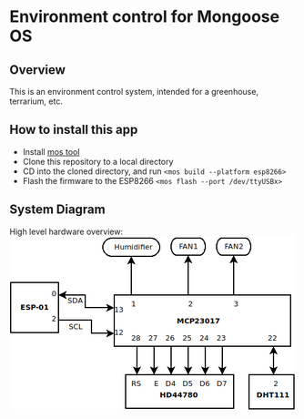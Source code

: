 # Environment control for Mongoose OS

## Overview

This is an environment control system, intended for a greenhouse, terrarium, etc.

## How to install this app

- Install [mos tool](https://mongoose-os.com/software.html)
- Clone this repository to a local directory
- CD into the cloned directory, and run 
	`<mos build --platform esp8266>`
- Flash the firmware to the ESP8266
	`<mos flash --port /dev/ttyUSBx>`

## System Diagram

High level hardware overview:
![System](/Diagram1.png)

